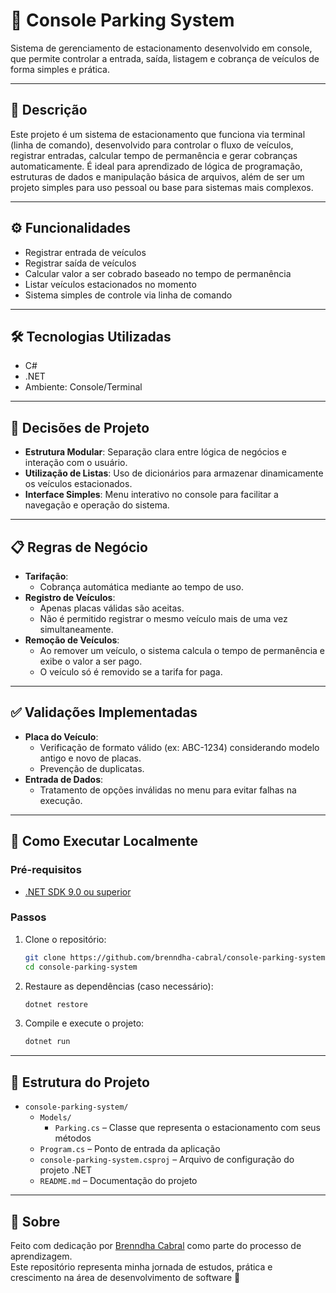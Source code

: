 # 🚗 Console Parking System

Sistema de gerenciamento de estacionamento desenvolvido em console, que permite controlar a entrada, saída, listagem e cobrança de veículos de forma simples e prática.

---

## 📝 Descrição

Este projeto é um sistema de estacionamento que funciona via terminal (linha de comando), desenvolvido para controlar o fluxo de veículos, registrar entradas, calcular tempo de permanência e gerar cobranças automaticamente.
É ideal para aprendizado de lógica de programação, estruturas de dados e manipulação básica de arquivos, além de ser um projeto simples para uso pessoal ou base para sistemas mais complexos.

---

## ⚙️ Funcionalidades

- Registrar entrada de veículos
- Registrar saída de veículos
- Calcular valor a ser cobrado baseado no tempo de permanência
- Listar veículos estacionados no momento
- Sistema simples de controle via linha de comando

---

## 🛠 Tecnologias Utilizadas

- C#
- .NET
- Ambiente: Console/Terminal

---

## 🧠 Decisões de Projeto

- **Estrutura Modular**: Separação clara entre lógica de negócios e interação com o usuário.
- **Utilização de Listas**: Uso de dicionários para armazenar dinamicamente os veículos estacionados.
- **Interface Simples**: Menu interativo no console para facilitar a navegação e operação do sistema.

---

## 📋 Regras de Negócio

- **Tarifação**:
  - Cobrança automática mediante ao tempo de uso.
- **Registro de Veículos**:
  - Apenas placas válidas são aceitas.
  - Não é permitido registrar o mesmo veículo mais de uma vez simultaneamente.
- **Remoção de Veículos**:
  - Ao remover um veículo, o sistema calcula o tempo de permanência e exibe o valor a ser pago.
  - O veículo só é removido se a tarifa for paga.

---

## ✅ Validações Implementadas

- **Placa do Veículo**:
  - Verificação de formato válido (ex: ABC-1234) considerando modelo antigo e novo de placas.
  - Prevenção de duplicatas.
- **Entrada de Dados**:
  - Tratamento de opções inválidas no menu para evitar falhas na execução.

---

## 🚀 Como Executar Localmente

### Pré-requisitos

- [.NET SDK 9.0 ou superior](https://dotnet.microsoft.com/en-us/download/dotnet/9.0)

### Passos

1. Clone o repositório:
   ```bash
   git clone https://github.com/brenndha-cabral/console-parking-system.git
   cd console-parking-system

2. Restaure as dependências (caso necessário):

   ```bash
   dotnet restore
   
2. Compile e execute o projeto:

   ```bash
   dotnet run

---

## 📁 Estrutura do Projeto

- `console-parking-system/`
  - `Models/`
    - `Parking.cs` – Classe que representa o estacionamento com seus métodos
  - `Program.cs` – Ponto de entrada da aplicação
  - `console-parking-system.csproj` – Arquivo de configuração do projeto .NET
  - `README.md` – Documentação do projeto

---

## 📌 Sobre

Feito com dedicação por [Brenndha Cabral](https://www.linkedin.com/in/brenndhacabral/) como parte do processo de aprendizagem.  
Este repositório representa minha jornada de estudos, prática e crescimento na área de desenvolvimento de software 🚀
